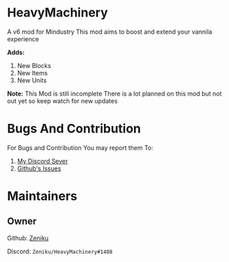 # HeavyMachinery
A v6 mod for Mindustry
This mod aims to boost and extend your vannila experience

**Adds:**
1. New Blocks
2. New Items
3. New Units

**Note:**
This Mod is still incomplete
There is a lot planned on this mod but not out yet so keep watch for new updates

# Bugs And Contribution
For Bugs and Contribution
You may report them To:
1. [My Discord Sever](https://discord.gg/bWBGyty)
2. [Github's Issues](https://github.com/Zeniku/HeavyMachinery/issues)

# Maintainers 
## Owner
Github: [Zeniku](https://github.com/Zeniku)

Discord: `Zeniku/HeavyMachinery#1408`